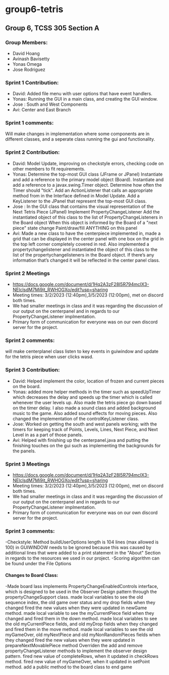 # group6-tetris

## Group 6, TCSS 305 Section A

### Group Members:

- David Hoang
- Avinash Bavisetty
- Yonas Omega
- Jose Rodriguez

### Sprint 1 Contribution:

- David: Added file menu with user options that have event handlers.
- Yonas: Running the GUI in a main class, and creating the GUI window.
- Jose : South and West Components
- Avi: Center and East Branch


### Sprint 1 comments:
Will make changes in implementation where some components are in different classes, and a seperate class running the gui and functionality.

### Sprint 2 Contribution:

- David: Model Update, improving on  checkstyle errors, checking code on other members to fit requirements.
- Yonas: Determine the top-most GUI class (JFrame or JPanel) Instantiate and add a reference to the primary model object (Board). Instantiate and add a reference to a javax.swing.Timer object. Determine how often the Timer should "tick". Add an ActionListener that calls an appropriate method from in the Interface defined in Model Update. Add a KeyListener to the JPanel that represent the top-most GUI class.
- Jose :  In the GUI class that contains the visual representation of the Next Tetris Piece (JPanel)
Implement PropertyChangeListener
Add the instantiated object of this class to the list of PropertyChangeListeners in the Board object
When this object is informed by the Board of a "next piece" state change
Paint/draw/fill ANYTHING on this panel
- Avi: Made a new class to have the centerpiece implemented in, made a grid that can be displayed in the center panel with one box on the grid in the top left corner completely covered in red. Also implemented a propertychangelistener and instantiated the object of this class to the list of the propertychangelisteners in the Board object. If there’s any information that’s changed it will be reflected in the center panel class.

### Sprint 2 Meetings 
- https://docs.google.com/document/d/1Hq2A3zF28I5R794mcIX3-NElclsdM7Mi9it_RWHOGXo/edit?usp=sharing
- Meeting times: 3/2/2023 (12:40pm),3/5/2023 (12:00pm), met on discord both times.
- We had smaller meetings in class and it was regarding the discussion of our output on the centerpanel and in regards to our PropertyChangeListener implmentation.
- Primary form of communication for everyone was on our own discord server for the project.


### Sprint 2 comments:
will make centerplanel class listen to key events in guiwindow and update for the tetris piece when user clicks wasd.

### Sprint 3 Contribution:

- David:  Helped implement the color, location of frozen and current pieces on the board.
- Yonas: added more helper methods in the timer such as speedUpTimer which decreases the delay and speeds up the timer which is called whenever the user levels up. Also made the tetris piece go down based on the timer delay. I also made a sound class and added background music to the game. Also added sound effects for moving pieces. Also changed the implementation of the controlKeyListener class.
- Jose: Worked on getting the south and west panels working; with the timers for keeping track of Points, Levels, Lines, Next Piece, and Next Level in as a  part of those panels.
- Avi: Helped with finishing up the centerpanel.java and putting the finishing touches on the gui such as implementing the backgrounds for the panels.

### Sprint 3 Meetings 
- https://docs.google.com/document/d/1Hq2A3zF28I5R794mcIX3-NElclsdM7Mi9it_RWHOGXo/edit?usp=sharing
- Meeting times: 3/2/2023 (12:40pm),3/5/2023 (12:00pm), met on discord both times.
- We had smaller meetings in class and it was regarding the discussion of our output on the centerpanel and in regards to our PropertyChangeListener implmentation.
- Primary form of communication for everyone was on our own discord server for the project.


### Sprint 3 comments:
-Checkstyle: Method buildUserOptions length is 104 lines (max allowed is 100) in GUIWINDOW needs to be ignored because this was caused by additional lines that were added to a print statement in the "About" Section in regards to the resources we used in our project.
-Scoring algorithm can be found under the File Options
#### Changes to Board Class: 
-Made board lass implements PropertyChangeEnabledControls interface, which is designed to be used
  in the Observer Design pattern through the propertyChangeSupport class. 
  made local variables to see the old sequence index, the old game over status and my drop fields when they changed
 fired the new values when they were updated in newGame method. 
made local variable to see the   myCurrentPiece field when they changed and fired them in the down method. 
made local variables to see the old myCurrentPiece fields, and  old myDrop fields when they changed and fired them in the move method.
made local variables to see the old myGameOver, old myNextPiece and old myNonRandomPieces fields when they changed
 fired the new values when they were updated in prepareNextMovablePiece method
Overriden the add and remove propertyChangeListener methods to implement the observer design pattern.
fired new value of completeRows, when it updated in checkRows method.
fired new value of myGameOver, when it updated in setPoint method.
add a public method to the board class to end game
